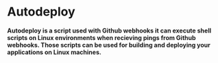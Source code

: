 # Autodeploy
**Autodeploy is a script used with Github webhooks it can execute shell scripts on Linux environments when recieving pings from Github webhooks. Those scripts can be used for building and deploying your applications on Linux machines.**
